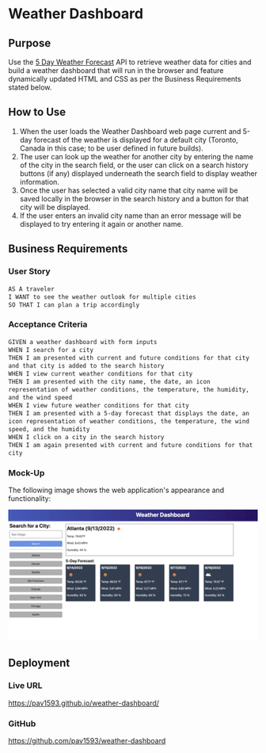 # Weather Dashboard

## Purpose

Use the [5 Day Weather Forecast](https://openweathermap.org/forecast5) API to retrieve weather data for cities and build a weather dashboard that will run in the browser and feature dynamically updated HTML and CSS as per the Business Requirements stated below.

## How to Use

1. When the user loads the Weather Dashboard web page current and 5-day forecast of the weather is displayed for a default city (Toronto, Canada in this case; to be user defined in future builds).
2. The user can look up the weather for another city by entering the name of the city in the search field, or the user can click on a search history buttons (if any) displayed underneath the search field to display weather information.
3. Once the user has selected a valid city name that city name will be saved locally in the browser in the search history and a button for that city will be displayed.
4. If the user enters an invalid city name than an error message will be displayed to try entering it again or another name.

## Business Requirements

### User Story

```
AS A traveler
I WANT to see the weather outlook for multiple cities
SO THAT I can plan a trip accordingly
```

### Acceptance Criteria

```
GIVEN a weather dashboard with form inputs
WHEN I search for a city
THEN I am presented with current and future conditions for that city and that city is added to the search history
WHEN I view current weather conditions for that city
THEN I am presented with the city name, the date, an icon representation of weather conditions, the temperature, the humidity, and the wind speed
WHEN I view future weather conditions for that city
THEN I am presented with a 5-day forecast that displays the date, an icon representation of weather conditions, the temperature, the wind speed, and the humidity
WHEN I click on a city in the search history
THEN I am again presented with current and future conditions for that city
```

### Mock-Up

The following image shows the web application's appearance and functionality:

![The weather app includes a search option, a list of cities, and a five-day forecast and current weather conditions for Atlanta.](./Assets/06-server-side-apis-homework-demo.png)


## Deployment

### Live URL

https://pav1593.github.io/weather-dashboard/

### GitHub

https://github.com/pav1593/weather-dashboard

